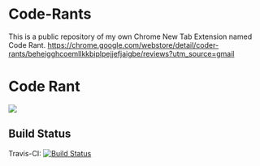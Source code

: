 # Code-Rants
This is a public repository of my own Chrome New Tab Extension named Code Rant.
https://chrome.google.com/webstore/detail/coder-rants/beheigghcoemllkkbiplpejjefjaigbe/reviews?utm_source=gmail

<h1> Code Rant</h1>
<img src = "https://lh3.googleusercontent.com/2Fn12ikoG2yQJ-kYmRaJmriIMRqJMz202yREPIVknB5xJAZYlkmllVjPqKeL4lHsP-5lof-kDQ=s640-h400-e365-rw">


Build Status
---------------------
Travis-CI: [![Build Status](https://travis-ci.org/sanudatta11/Code-Rants.svg?branch=master)](https://travis-ci.org/sanudatta11/Code-Rants/)
